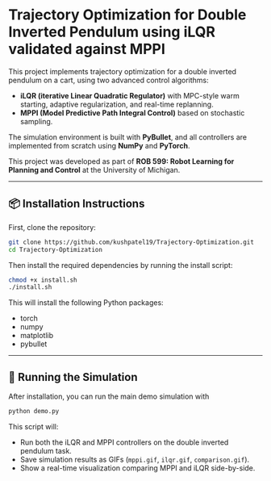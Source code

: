 # Trajectory Optimization for Double Inverted Pendulum using iLQR validated against MPPI

This project implements trajectory optimization for a double inverted pendulum on a cart, using two advanced control algorithms:

- **iLQR (iterative Linear Quadratic Regulator)** with MPC-style warm starting, adaptive regularization, and real-time replanning.
- **MPPI (Model Predictive Path Integral Control)** based on stochastic sampling.

The simulation environment is built with **PyBullet**, and all controllers are implemented from scratch using **NumPy** and **PyTorch**.

This project was developed as part of **ROB 599: Robot Learning for Planning and Control** at the University of Michigan.

---

## 📦 Installation Instructions

First, clone the repository:

```bash
git clone https://github.com/kushpatel19/Trajectory-Optimization.git
cd Trajectory-Optimization
```
Then install the required dependencies by running the install script:

```bash
chmod +x install.sh
./install.sh
```
This will install the following Python packages:
- torch
- numpy
- matplotlib
- pybullet

---

## 🚀 Running the Simulation

After installation, you can run the main demo simulation with

```bash
python demo.py
```
This script will:

- Run both the iLQR and MPPI controllers on the double inverted pendulum task.
- Save simulation results as GIFs (`mppi.gif`, `ilqr.gif`, `comparison.gif`).
- Show a real-time visualization comparing MPPI and iLQR side-by-side.
